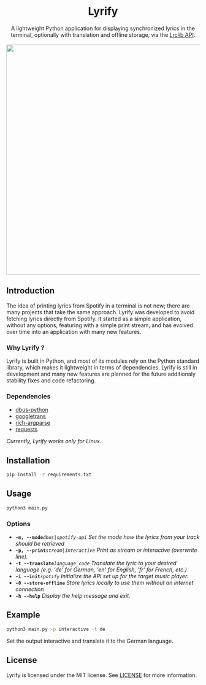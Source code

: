 
<div align="center">
<h1>Lyrify<br></h1>
A lightweight Python application for displaying synchronized lyrics in the terminal, optionally with translation and offline storage, via the <a href="https://lrclib.net">Lrclib API</a>.
<br></br>
<img src="https://github.com/user-attachments/assets/04e8f13c-f06f-45d4-860d-40eebce5edba" width="600"></img>
</div>


## Introduction

The idea of printing lyrics from Spotify in a terminal is not new; there are many projects that take the same approach. Lyrify was developed to avoid fetching lyrics directly from Spotify. It started as a simple application, without any options, featuring with a simple print stream, and has evolved over time into an application with many new features. 

### Why Lyrify ?

Lyrify is built in Python, and most of its modules rely on the Python standard library, which makes it lightweight in terms of dependencies. Lyrify is still in development and many new features are planned for the future additionaly stability fixes and code refactoring. 

### Dependencies 


- [dbus-python](https://pypi.org/project/dbus-python/)
- [googletrans](https://pypi.org/project/googletrans/)
- [rich-argparse](https://github.com/hamdanal/rich-argparse)
- [requests](https://github.com/psf/requests) 

_Currently, Lyrify works only for Linux._


## Installation
```bash
pip install -r requirements.txt
```

## Usage
```bash
python3 main.py
```

### Options

- **```-m, --mode```**_```dbus|spotify-api```_  _Set the mode how the lyrics from your track should be retrieved_
- **```-p, --print```**_```stream|interactive```_  _Print as stream or interactive (overwrite line)._
- **```-t --translate```**_```language_code```_ _Translate the lyric to your desired language (e.g. 'de' for German, 'en' for English, 'fr' for French, etc.)_
- **```-i --init```**_```spotify```_ _Initialize the API set up for the target music player._
- **```-0 --store-offline```** _Store lyrics locally to use them without an internet connection_
- **```-h --help```** _Display the help message and exit._

## Example

```bash
python3 main.py -p interactive -t de
```

Set the output interactive and translate it to the German language.


## License
Lyrify is licensed under the MIT license. See [LICENSE](https://github.com/newst4rt/Lyrify/blob/main/LICENSE) for more information.
